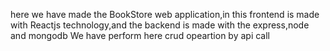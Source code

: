 here we have made the BookStore web application,in this frontend is made with Reactjs technology,and the backend is made with the express,node and mongodb
We have perform here crud opeartion by api call

